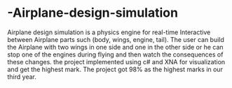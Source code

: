 # -Airplane-design-simulation
Airplane design simulation is a physics engine for real-time Interactive between Airplane parts such (body, wings, engine, tail). The user can build the Airplane with two wings in one side and one in the other side or he can stop one of the engines during flying and then watch the consequences of these changes. the project implemented using c# and XNA for visualization and get the highest mark. The project got 98% as the highest marks in our third year.
